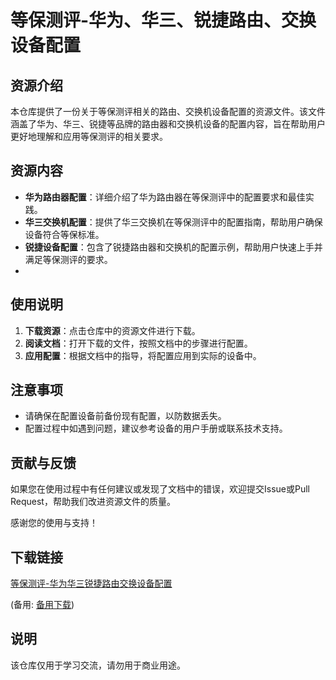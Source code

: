 # 等保测评-华为、华三、锐捷路由、交换设备配置

## 资源介绍

本仓库提供了一份关于等保测评相关的路由、交换机设备配置的资源文件。该文件涵盖了华为、华三、锐捷等品牌的路由器和交换机设备的配置内容，旨在帮助用户更好地理解和应用等保测评的相关要求。

## 资源内容

- **华为路由器配置**：详细介绍了华为路由器在等保测评中的配置要求和最佳实践。
- **华三交换机配置**：提供了华三交换机在等保测评中的配置指南，帮助用户确保设备符合等保标准。
- **锐捷设备配置**：包含了锐捷路由器和交换机的配置示例，帮助用户快速上手并满足等保测评的要求。
- 
## 使用说明

1. **下载资源**：点击仓库中的资源文件进行下载。
2. **阅读文档**：打开下载的文件，按照文档中的步骤进行配置。
3. **应用配置**：根据文档中的指导，将配置应用到实际的设备中。

## 注意事项

- 请确保在配置设备前备份现有配置，以防数据丢失。
- 配置过程中如遇到问题，建议参考设备的用户手册或联系技术支持。

## 贡献与反馈

如果您在使用过程中有任何建议或发现了文档中的错误，欢迎提交Issue或Pull Request，帮助我们改进资源文件的质量。

感谢您的使用与支持！

## 下载链接
[等保测评-华为华三锐捷路由交换设备配置](https://pan.quark.cn/s/1b318218aaa3) 

(备用: [备用下载](https://pan.baidu.com/s/1ubfdcdnycmDjzmr6bhVDvA?pwd=1234))

## 说明

该仓库仅用于学习交流，请勿用于商业用途。
